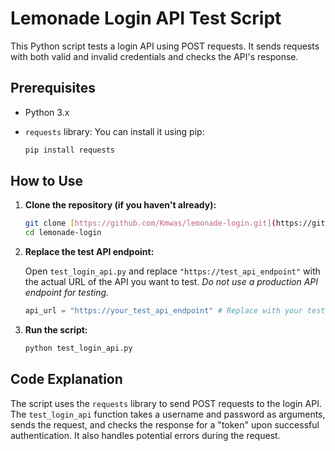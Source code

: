 # Lemonade Login API Test Script

This Python script tests a login API using POST requests. It sends requests with both valid and invalid credentials and checks the API's response.

## Prerequisites

*   Python 3.x
*   `requests` library: You can install it using pip:

    ```bash
    pip install requests
    ```

## How to Use

1.  **Clone the repository (if you haven't already):**

    ```bash
    git clone [https://github.com/Kmwas/lemonade-login.git](https://github.com/Kmwas/lemonade-login.git) # Replace with your repo URL
    cd lemonade-login
    ```

2.  **Replace the test API endpoint:**

    Open `test_login_api.py` and replace `"https://test_api_endpoint"` with the actual URL of the API you want to test. *Do not use a production API endpoint for testing.*

    ```python
    api_url = "https://your_test_api_endpoint" # Replace with your test endpoint
    ```

3.  **Run the script:**

    ```bash
    python test_login_api.py
    ```

## Code Explanation

The script uses the `requests` library to send POST requests to the login API. The `test_login_api` function takes a username and password as arguments, sends the request, and checks the response for a "token" upon successful authentication. It also handles potential errors during the request.
